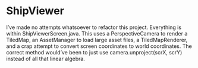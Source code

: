 # ShipViewer
I’ve made no attempts whatsoever to refactor this project. Everything is within ShipViewerScreen.java. 
This uses a PerspectiveCamera to render a TiledMap, an AssetManager to load large asset files, a TiledMapRenderer, and a crap attempt to convert screen coordinates to world coordinates. 
The correct method would’ve been to just use camera.unproject(scrX, scrY) instead of all that linear algebra.
